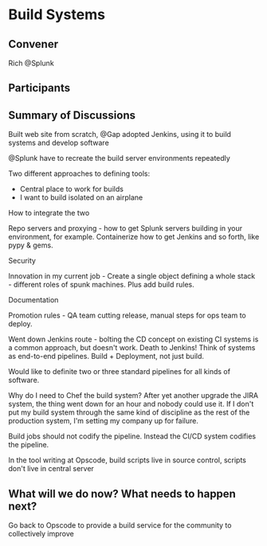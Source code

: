 Build Systems
=============

## Convener

Rich @Splunk

## Participants

## Summary of Discussions

Built web site from scratch, @Gap adopted Jenkins, using it to build systems and develop software

@Splunk have to recreate the build server environments repeatedly

Two different approaches to defining tools:

* Central place to work for builds
* I want to build isolated on an airplane

How to integrate the two

Repo servers and proxying - how to get Splunk servers building in your environment, for example.  Containerize how to get Jenkins and so forth, like pypy & gems.

Security

Innovation in my current job - Create a single object defining a whole stack - different roles of spunk machines.  Plus add build rules.

Documentation

Promotion rules - QA team cutting release, manual steps for ops team to deploy.

Went down Jenkins route - bolting the CD concept on existing CI systems is a common approach, but doesn't work.  Death to Jenkins!  Think of systems as end-to-end pipelines.  Build + Deployment, not just build.

Would like to definite two or three standard pipelines for all kinds of software.

Why do I need to Chef the build system?  After yet another upgrade the JIRA system, the thing went down for an hour and nobody could use it.  If I don't put my build system through the same kind of discipline as the rest of the production system, I'm setting my company up for failure.

Build jobs should not codify the pipeline.  Instead the CI/CD system codifies the pipeline.

In the tool writing at Opscode, build scripts live in source control, scripts don't live in central server



## What will we do now?  What needs to happen next?

Go back to Opscode to provide a build service for the community to collectively improve
